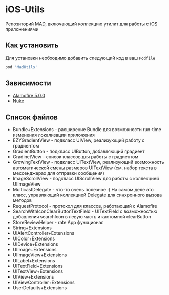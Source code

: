 # iOS-Utils
Репозиторий MAD, включающий коллекцию утилит для работы с iOS приложениями

## Как установить

Для установки необходимо добавить следующий код в ваш `Podfile`

```Ruby
pod 'MadUtils'
```

## Зависимости
- [Alamofire 5.0.0](https://github.com/Alamofire/Alamofire)
- [Nuke](https://github.com/kean/Nuke)

## Список файлов

- Bundle+Extensions - расширение Bundle для возможности run-time изменения локализации приложения
- EZYGradientView - подкласс UIView, реализующий работу с градиентом
- GradientButton - подкласс UIButton, добавляющий градиент
- GradinetView - список классов для работы с градиентом
- GrowingTextView - подкласс UITextView, реализующий возможность автоматической смены размеров UITextView (см. набор текста в мессенджерах для отправки сообщения)
- ImageScrollView - подкласс UIScrollView для работы с коллекцией UIImageView
- MulticastDelegate - что-то очень полезное :) На самом деле это класс, управляющий коллекцией Delegate для синхронного вызова методов
- RequestProtocol - протокол для классов, работающий с Alamofire
- SearchWithIconClearButtonTextField - UITextField с возможностью добавления searchIcon в левую часть и кастомной clearButton
- StoreReviewHelper - rate App функционал
- String+Extensions
- UIAlertController+Extensions
- UIColor+Extensions
- UIDevice+Extensions
- UIImage+Extensions
- UIImageView+Extensions
- UILabel+Extensions
- UITextField+Extensions
- UITextView+Extensions
- UIView+Extensions
- UIViewController+Extensions
- UserDefaults+Extensions
